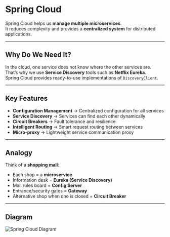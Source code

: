 # Spring Cloud

Spring Cloud helps us **manage multiple microservices**.  
It reduces complexity and provides a **centralized system** for distributed applications.

----

## Why Do We Need It?
In the cloud, one service does not know where the other services are.  
That’s why we use **Service Discovery** tools such as **Netflix Eureka**.  
Spring Cloud provides ready-to-use implementations of `DiscoveryClient`.

------
## Key Features
- **Configuration Management** → Centralized configuration for all services
- **Service Discovery** → Services can find each other dynamically
- **Circuit Breakers** → Fault tolerance and resilience
- **Intelligent Routing** → Smart request routing between services
- **Micro-proxy** → Lightweight service communication proxy

---

## Analogy
Think of a **shopping mall**:  
- Each shop = a **microservice**  
- Information desk = **Eureka (Service Discovery)**  
- Mall rules board = **Config Server**  
- Entrance/security gates = **Gateway**  
- Alternative shop when one is closed = **Circuit Breaker**

---

## Diagram
![Spring Cloud Diagram](https://github.com/user-attachments/assets/01573d0c-c15b-4a47-b3af-262069260236)

